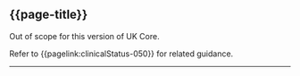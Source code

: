 ## {{page-title}}

Out of scope for this version of UK Core.

Refer to {{pagelink:clinicalStatus-050}} for related guidance.


<!--
When the `clinicalStatus` changes, create a new instance of the resource. This preserves an audit trail for when the allergy was first recorded as *active* and when the clinical status changes. This is because the resource does not have an element akin to a 'last updated' timestamp.

When allergy clinical data is changed, more likely when corrected, e.g. if the wrong SNOMED code has been used within `code` then update the instance of the resource. In a RESTful implementation use a PUT or PATCH operation. If implemented within a FHIR Message or FHIR Document then post an updated version of the resource to the original recipient(s).

When a new occurrence of a `reaction` is recorded for an existing allergy then;
  - If the instance is mastered by the provider system then update the instance, adding an additional `reaction` element. Consumer systems will pick up this change via an event or when next queried.
  - If the instance is mastered by a different system and cannot be updated by the provider system, then create a new instance of the resource. Consumer systems will pick up the new instance and can link it a previous instance by `code`.-->

---
